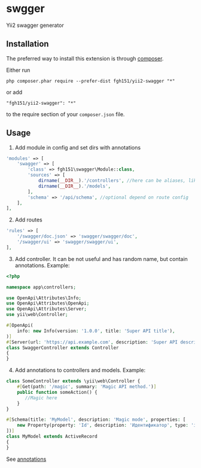 swgger
======
Yii2 swagger generator

Installation
------------

The preferred way to install this extension is through [composer](https://getcomposer.org/download/).

Either run

```
php composer.phar require --prefer-dist fgh151/yii2-swagger "*"
```

or add

```
"fgh151/yii2-swagger": "*"
```

to the require section of your `composer.json` file.


Usage
-----

1. Add module in config and set dirs with annotations

```php
'modules' => [
    'swagger' => [
        'class' => fgh151\swagger\Module::class,
        'sources' => [
            dirname(__DIR__).'/controllers', //here can be aliases, like '@app/controllers'
            dirname(__DIR__).'/models',
        ],
        'schema' => '/api/schema', //optional depend on route config
    ],
],
```
2. Add routes

```php
'rules' => [
    '/swagger/doc.json' => 'swagger/swagger/doc',
    '/swagger/ui' => 'swagger/swagger/ui',
],
```

3. Add controller. It can be not useful and has random name, but contain annotations. Example:

```php
<?php

namespace app\controllers;

use OpenApi\Attributes\Info;
use OpenApi\Attributes\OpenApi;
use OpenApi\Attributes\Server;
use yii\web\Controller;

#[OpenApi(
    info: new Info(version: '1.0.0', title: 'Super API title'),
)]
#[Server(url: 'https://api.example.com', description: 'Super API description')]
class SwaggerController extends Controller
{
}
```

4. Add annotations to controllers and models. Example:

```php
class SomeController extends \yii\web\Controller {
    #[Get(path: '/magic', summary: 'Magic API method.')]
    public function someAction() {
       //Magic here
    }
}
```

```php
#[Schema(title: 'MyModel', description: 'Magic mode', properties: [
    new Property(property: 'Id', description: 'Идентификатор', type: 'integer'),
])]
class MyModel extends ActiveRecord
{
}
```

See [annotations](https://zircote.github.io/swagger-php/guide/attributes.html) 
